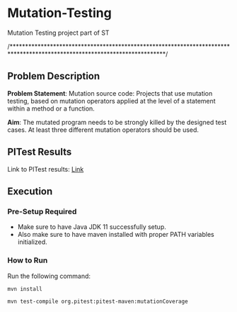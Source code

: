 # Mutation-Testing
Mutation Testing project part of ST

/**************************************************************************************************************************/

## Problem Description

**Problem Statement**: Mutation source code: Projects that use mutation testing,
based on mutation operators applied at the level of a statement within a
method or a function.

**Aim**: The mutated program needs to be strongly killed by the designed
test cases. At least three different mutation operators should be used.

## PITest Results
Link to PITest results: [Link](https://htmlpreview.github.io/?https://github.com/pallavjain12/MutationTesting/blob/master/Final%20Report/pit-reports/index.html)

## Execution

### Pre-Setup Required

- Make sure to have Java JDK 11 successfully setup.
- Also make sure to have maven installed with proper PATH variables initialized.

### How to Run

Run the following command:

`mvn install`

`mvn test-compile org.pitest:pitest-maven:mutationCoverage`
